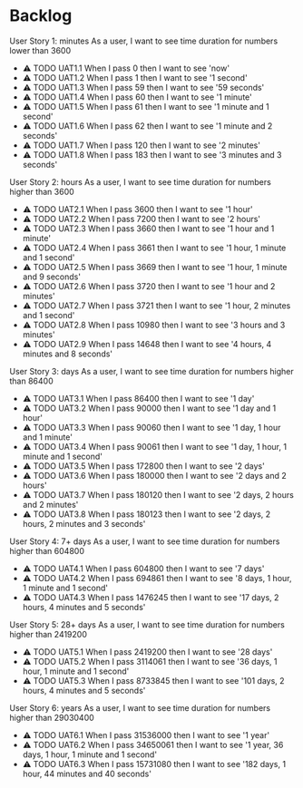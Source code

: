# Backlog

User Story 1: minutes
As a user, I want to see time duration for numbers lower than 3600

- ⚠ TODO UAT1.1 When I pass 0 then I want to see 'now'
- ⚠ TODO UAT1.2 When I pass 1 then I want to see '1 second'
- ⚠ TODO UAT1.3 When I pass 59 then I want to see '59 seconds'
- ⚠ TODO UAT1.4 When I pass 60 then I want to see '1 minute'
- ⚠ TODO UAT1.5 When I pass 61 then I want to see '1 minute and 1 second'
- ⚠ TODO UAT1.6 When I pass 62 then I want to see '1 minute and 2 seconds'
- ⚠ TODO UAT1.7 When I pass 120 then I want to see '2 minutes'
- ⚠ TODO UAT1.8 When I pass 183 then I want to see '3 minutes and 3 seconds'

User Story 2: hours
As a user, I want to see time duration for numbers higher than 3600

- ⚠ TODO UAT2.1 When I pass 3600 then I want to see '1 hour'
- ⚠ TODO UAT2.2 When I pass 7200 then I want to see '2 hours'
- ⚠ TODO UAT2.3 When I pass 3660 then I want to see '1 hour and 1 minute'
- ⚠ TODO UAT2.4 When I pass 3661 then I want to see '1 hour, 1 minute and 1 second'
- ⚠ TODO UAT2.5 When I pass 3669 then I want to see '1 hour, 1 minute and 9 seconds'
- ⚠ TODO UAT2.6 When I pass 3720 then I want to see '1 hour and 2 minutes'
- ⚠ TODO UAT2.7 When I pass 3721 then I want to see '1 hour, 2 minutes and 1 second'
- ⚠ TODO UAT2.8 When I pass 10980 then I want to see '3 hours and 3 minutes'
- ⚠ TODO UAT2.9 When I pass 14648 then I want to see '4 hours, 4 minutes and 8 seconds'

User Story 3: days
As a user, I want to see time duration for numbers higher than 86400

- ⚠ TODO UAT3.1 When I pass 86400 then I want to see '1 day'
- ⚠ TODO UAT3.2 When I pass 90000 then I want to see '1 day and 1 hour'
- ⚠ TODO UAT3.3 When I pass 90060 then I want to see '1 day, 1 hour and 1 minute'
- ⚠ TODO UAT3.4 When I pass 90061 then I want to see '1 day, 1 hour, 1 minute and 1 second'
- ⚠ TODO UAT3.5 When I pass 172800 then I want to see '2 days'
- ⚠ TODO UAT3.6 When I pass 180000 then I want to see '2 days and 2 hours'
- ⚠ TODO UAT3.7 When I pass 180120 then I want to see '2 days, 2 hours and 2 minutes'
- ⚠ TODO UAT3.8 When I pass 180123 then I want to see '2 days, 2 hours, 2 minutes and 3 seconds'

User Story 4: 7+ days
As a user, I want to see time duration for numbers higher than 604800

- ⚠ TODO UAT4.1 When I pass 604800 then I want to see '7 days'
- ⚠ TODO UAT4.2 When I pass 694861 then I want to see '8 days, 1 hour, 1 minute and 1 second'
- ⚠ TODO UAT4.3 When I pass 1476245 then I want to see '17 days, 2 hours, 4 minutes and 5 seconds'

User Story 5: 28+ days
As a user, I want to see time duration for numbers higher than 2419200

- ⚠ TODO UAT5.1 When I pass 2419200 then I want to see '28 days'
- ⚠ TODO UAT5.2 When I pass 3114061 then I want to see '36 days, 1 hour, 1 minute and 1 second'
- ⚠ TODO UAT5.3 When I pass 8733845 then I want to see '101 days, 2 hours, 4 minutes and 5 seconds'

User Story 6: years
As a user, I want to see time duration for numbers higher than 29030400

- ⚠ TODO UAT6.1 When I pass 31536000 then I want to see '1 year'
- ⚠ TODO UAT6.2 When I pass 34650061 then I want to see '1 year, 36 days, 1 hour, 1 minute and 1 second'
- ⚠ TODO UAT6.3 When I pass 15731080 then I want to see '182 days, 1 hour, 44 minutes and 40 seconds'
